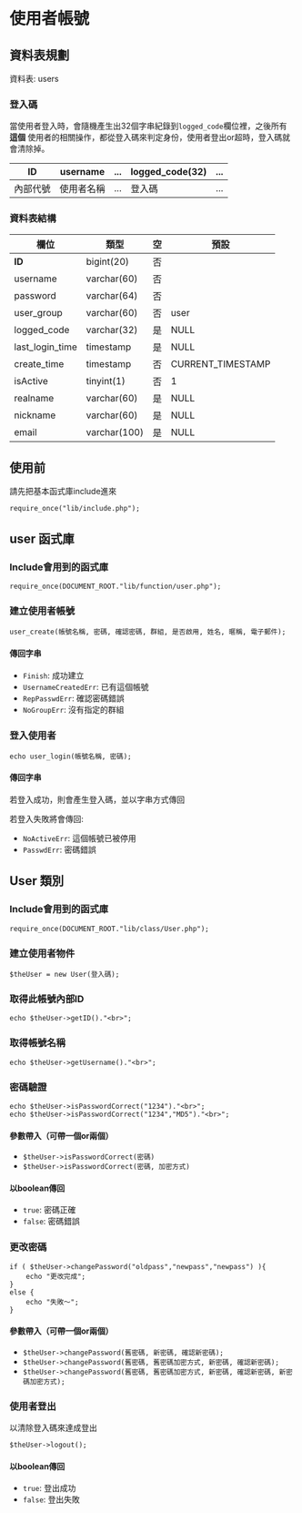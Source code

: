 使用者帳號
=====================
  
## 資料表規劃
資料表: users

### 登入碼
當使用者登入時，會隨機產生出32個字串紀錄到`logged_code`欄位裡，之後所有 **這個** 使用者的相關操作，都從登入碼來判定身份，使用者登出or超時，登入碼就會清除掉。

| ID       | username   | ... | logged_code(32) | ... |
| -------- | --------   | --- | --------------- | --- |
| 內部代號 | 使用者名稱 | ... | 登入碼          | ... |


### 資料表結構 

| 欄位 | 類型 | 空 | 預設 |
| ---- | ---- | ---| ---- |
|**ID**|bigint(20)|否||
| username | varchar(60) | 否 | |
| password | varchar(64) | 否 | |
| user_group | varchar(60) | 否 |user |
|logged_code|varchar(32)|是|NULL||
|last_login_time|timestamp|是|NULL||
|create_time|timestamp|否|CURRENT_TIMESTAMP||
|isActive|tinyint(1)|否|1||
|realname|varchar(60)|是|NULL||
|nickname|varchar(60)|是|NULL||
|email|varchar(100)|是|NULL||

## 使用前
請先把基本函式庫include進來

    require_once("lib/include.php");

## user 函式庫
### Include會用到的函式庫

    require_once(DOCUMENT_ROOT."lib/function/user.php");
    
### 建立使用者帳號

    user_create(帳號名稱, 密碼, 確認密碼, 群組, 是否啟用, 姓名, 暱稱, 電子郵件);
    
#### 傳回字串
* `Finish`: 成功建立
* `UsernameCreatedErr`: 已有這個帳號
* `RepPasswdErr`: 確認密碼錯誤
* `NoGroupErr`: 沒有指定的群組
 
### 登入使用者
    echo user_login(帳號名稱, 密碼);

#### 傳回字串
若登入成功，則會產生登入碼，並以字串方式傳回

若登入失敗將會傳回:

* `NoActiveErr`: 這個帳號已被停用
* `PasswdErr`: 密碼錯誤

## User 類別
### Include會用到的函式庫

    require_once(DOCUMENT_ROOT."lib/class/User.php");

### 建立使用者物件

    $theUser = new User(登入碼);
    
### 取得此帳號內部ID

    echo $theUser->getID()."<br>";

### 取得帳號名稱

    echo $theUser->getUsername()."<br>";
 
### 密碼驗證

    echo $theUser->isPasswordCorrect("1234")."<br>";
    echo $theUser->isPasswordCorrect("1234","MD5")."<br>";

#### 參數帶入（可帶一個or兩個）
* `$theUser->isPasswordCorrect(密碼)`
* `$theUser->isPasswordCorrect(密碼, 加密方式)`

#### 以boolean傳回
* `true`: 密碼正確
* `false`: 密碼錯誤

### 更改密碼

    if ( $theUser->changePassword("oldpass","newpass","newpass") ){
        echo "更改完成";
    }
    else {
        echo "失敗～";
    }

#### 參數帶入（可帶一個or兩個）
* `$theUser->changePassword(舊密碼, 新密碼, 確認新密碼);`
* `$theUser->changePassword(舊密碼, 舊密碼加密方式, 新密碼, 確認新密碼);`
* `$theUser->changePassword(舊密碼, 舊密碼加密方式, 新密碼, 確認新密碼, 新密碼加密方式);`

### 使用者登出
以清除登入碼來達成登出

    $theUser->logout();

#### 以boolean傳回
* `true`: 登出成功
* `false`: 登出失敗
